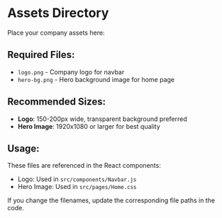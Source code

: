 # Assets Directory

Place your company assets here:

## Required Files:
- `logo.png` - Company logo for navbar
- `hero-bg.png` - Hero background image for home page

## Recommended Sizes:
- **Logo**: 150-200px wide, transparent background preferred
- **Hero Image**: 1920x1080 or larger for best quality

## Usage:
These files are referenced in the React components:
- Logo: Used in `src/components/Navbar.js`
- Hero Image: Used in `src/pages/Home.css`

If you change the filenames, update the corresponding file paths in the code. 
